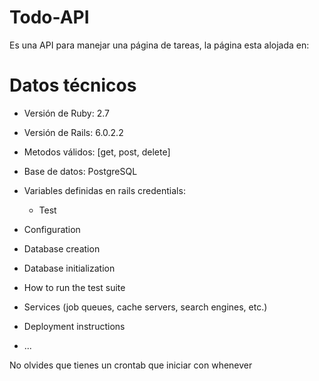 # Todo-API

Es una API para manejar una página de tareas, la página esta alojada en: 

# Datos técnicos

* Versión de Ruby: 2.7
* Versión de Rails: 6.0.2.2
* Metodos válidos: [get, post, delete]
* Base de datos: PostgreSQL
* Variables definidas en rails credentials:
  * Test

* Configuration

* Database creation

* Database initialization

* How to run the test suite

* Services (job queues, cache servers, search engines, etc.)

* Deployment instructions

* ...

No olvides que tienes un crontab que iniciar con whenever